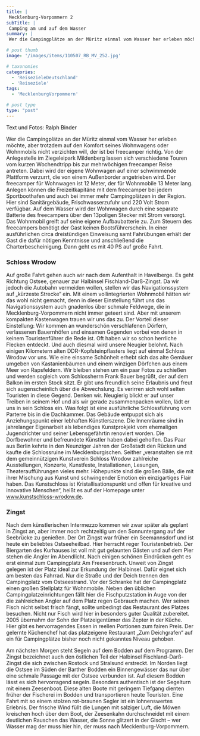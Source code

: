 ```yaml
---
title: |
 Mecklenburg-Vorpommern 2
subTitle: |
 Camping am und auf dem Wasser
summary: |
 Wer die Campingplätze an der Müritz einmal vom Wasser her erleben möchte, aber trotzdem auf den Komfort seines Wohnwagens oder Wohnmobils nicht verzichten will, der ist bei freecamper richtig. Von der Anlegestelle im Ziegeleipark Mildenberg lassen sich verschiedene Touren vom kurzen Wochendtripp bis

# post thumb
image: '/images/items/110507_RB_MV_252.jpg'

# taxonomies
categories: 
  - 'ReisezieleDeutschland'
  - 'Reiseziele'
tags:
  - 'MecklenburgVorpommern'

# post type
type: "post"
---
```


<span style="color: rgb(0, 0, 0);">Text und Fotos: Ralph Binder</span>

Wer die Campingplätze an der Müritz einmal vom Wasser her erleben möchte, aber trotzdem auf den Komfort seines Wohnwagens oder Wohnmobils nicht verzichten will, der ist bei freecamper richtig. Von der Anlegestelle im Ziegeleipark Mildenberg lassen sich verschiedene Touren vom kurzen Wochendtripp bis zur mehrwöchigen freecamper Reise antreten. Dabei wird der eigene Wohnwagen auf einer schwimmende Plattform verzurrt, die von einem Außenborder angetrieben wird. Der freecamper für Wohnwagen ist 12 Meter, der für Wohnmobile 13 Meter lang. Anlegen können die Freizeitkapitäne mit dem freecamper bei jedem Sportboothafen und auch bei immer mehr Campingplätzen in der Region. Hier sind Sanitärgebäude, Frischwasserzufuhr und 220 Volt Strom verfügbar. Auf dem Wasser wird der Wohnwagen durch eine separate Batterie des freecampers über den 13poligen Stecker mit Strom versorgt. Das Wohnmobil greift auf seine eigene Aufbaubatterie zu. Zum Steuern des freecampers benötigt der Gast keinen Bootsführerschein. In einer ausführlichen circa dreistündigen Einweisung samt Fahrübungen erhält der Gast die dafür nötigen Kenntnisse und anschließend die Charterbescheinigung. Dann geht es mit 40 PS auf große Fahrt.  

### Schloss Wrodow

Auf große Fahrt gehen auch wir nach dem Aufenthalt in Havelberge. Es geht Richtung Ostsee, genauer zur Halbinsel Fischland-Darß-Zingst. Da wir jedoch die Autobahn vermeiden wollen, stellen wir das Navigationssystem auf „kürzeste Strecke“ ein. Mit einem vollintegrierten Wohnmobil hätten wir das wohl nicht gemacht, denn in dieser Einstellung führt uns das Navigationssystem auch gnadenlos über schmale Feldwege, die in Mecklenburg-Vorpommern nicht immer geteert sind. Aber mit unserem kompakten Kastenwagen trauen wir uns das zu. Der Vorteil dieser Einstellung: Wir kommen an wunderschön verschlafenen Dörfern, verlassenen Bauernhöfen und einsamen Gegenden vorbei von denen in keinem Touristenführer die Rede ist. Oft haben wir so schon herrliche Flecken entdeckt. Und auch diesmal wird unsere Neugier belohnt. Nach einigen Kilometern alten DDR-Kopfsteinpflasters liegt auf einmal Schloss Wrodow vor uns. Wie eine einsame Schönheit erhebt sich das alte Gemäuer umgeben von Kastanienbäumen und einem winzigen Dörfchen aus einem Meer von Rapsfeldern. Wir bleiben stehen um ein paar Fotos zu schießen und werden sogleich vom Schlossherrn Frank Bauer begrüßt, der auf dem Balkon im ersten Stock sitzt. Er gibt uns freundlich seine Erlaubnis und freut sich augenscheinlich über die Abwechslung. Es verirren sich wohl selten Touristen in diese Gegend. Denken wir. Neugierig blickt er auf unser Treiben in seinem Hof und als wir gerade zusammenpacken wollen, lädt er uns in sein Schloss ein. Was folgt ist eine ausführliche Schlossführung vom Parterre bis in die Dachkammer. Das Gebäude entpuppt sich als Anziehungspunkt einer lebhaften Künstlerszene. Die Innenräume sind in jahrelanger Eigenarbeit als lebendiges Kunstprokjekt vom ehemaligen Jugendrichter und seiner Lebensgefährtin renoviert worden. Die Dorfbewohner und befreundete Künstler haben dabei geholfen. Das Paar aus Berlin kehrte in den Neunziger Jahren der Großstadt den Rücken und kaufte die Schlossruine im Mecklenburgischen. Seither „veranstalten sie mit dem gemeinnützigen Kunstverein Schloss Wrodow zahlreiche Ausstellungen, Konzerte, Kunstfeste, Installationen, Lesungen, Theateraufführungen vieles mehr. Höhepunkte sind die großen Bälle, die mit ihrer Mischung aus Kunst und schwingender Emotion ein einzigartiges Flair haben. Das Kunstschloss ist Kristallisationspunkt und offen für kreative und innovative Menschen“, heißt es auf der Homepage unter www.kunstschloss-wrodow.de.  

### Zingst

Nach dem künstlerischen Intermezzo kommen wir zwar später als geplant in Zingst an, aber immer noch rechtzeitig um den Sonnuntergang auf der Seebrücke zu genießen. Der Ort Zingst war früher ein Seemannsdorf und ist heute ein beliebtes Ostseeheilbad. Hier herrscht reger Touristenbetrieb. Der Biergarten des Kurhauses ist voll mit gut gelaunten Gästen und auf dem Pier stehen die Angler im Abendlicht. Nach einigen schönen Eindrücken geht es erst einmal zum Campingplatz Am Freesenbruch. Unweit von Zingst gelegen ist der Platz ideal zur Erkundung der Halbinsel. Dafür eignet sich am besten das Fahrrad. Nur die Straße und der Deich trennen den Campingplatz vom Ostseestrand. Vor der Schranke hat der Campingplatz einen großen Stellplatz für Wohnmobile. Neben den üblichen Campingplatzeinrichtungen fällt hier die Fischputzstation in Auge von der die zahlreichen Angler auf dem Platz regen Gebrauch machen. Wer seinen Fisch nicht selbst frisch fängt, sollte unbedingt das Restaurant des Platzes besuchen. Nicht nur Fisch wird hier in besonders guter Qualität zubereitet. 2005 übernahm der Sohn der Platzeigentümer das Zepter in der Küche. Hier gibt es hervorragendes Essen in reellen Portionen zum fairen Preis. Der gelernte Küchenchef hat das platzeigene Restaurant „Zum Deichgrafen“ auf ein für Campingplätze bisher noch nicht gekanntes Niveau gehoben.  

 Am nächsten Morgen steht Segeln auf dem Bodden auf dem Programm. Der Zingst bezeichnet auch den östlichen Teil der Halbinsel Fischland-Darß-Zingst die sich zwischen Rostock und Stralsund erstreckt. Im Norden liegt die Ostsee im Süden der Barther Bodden ein Binnengewässer das nur über eine schmale Passage mit der Ostsee verbunden ist. Auf diesem Bodden lässt es sich hervorragend segeln. Besonders authentisch ist der Segelturn mit einem Zeesenboot. Diese alten Boote mit geringem Tiefgang dienten früher der Fischerei im Bodden und transportieren heute Touristen. Eine Fahrt mit so einem stolzen rot-braunen Segler ist ein lohnenswertes Erlebnis. Der frische Wind füllt die Lungen mit salziger Luft, die Möwen kreischen hoch über dem Boot, der Zeesenkahn durchschneidet mit einem deutlichen Rauschen das Wasser, die Sonne glitzert in der Gischt – wer Wasser mag der muss hier hin, der muss nach Mecklenburg-Vorpommern.